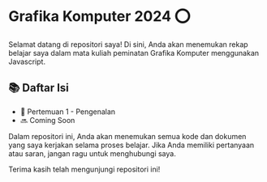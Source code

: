 # Grafika Komputer 2024 ⭕
Selamat datang di repositori saya! Di sini, Anda akan menemukan rekap belajar saya dalam mata kuliah peminatan Grafika Komputer menggunakan Javascript.

## 📚 Daftar Isi
- 📝 Pertemuan 1 - Pengenalan
- 🔜 Coming Soon

Dalam repositori ini, Anda akan menemukan semua kode dan dokumen yang saya kerjakan selama proses belajar. Jika Anda memiliki pertanyaan atau saran, jangan ragu untuk menghubungi saya.

Terima kasih telah mengunjungi repositori ini!
